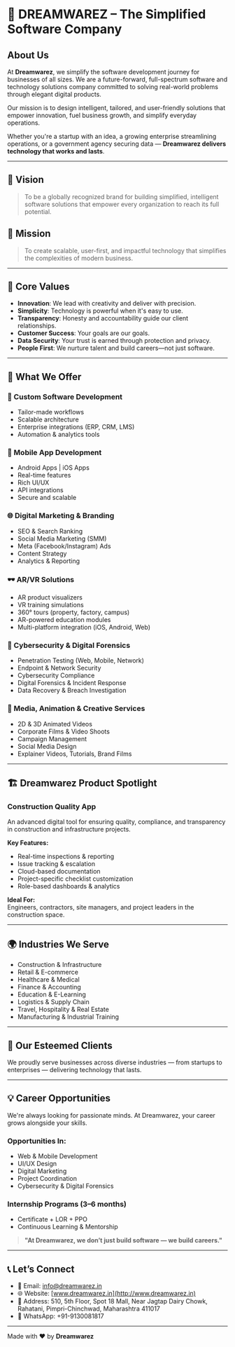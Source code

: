 # 🌟 DREAMWAREZ – The Simplified Software Company

## About Us
At **Dreamwarez**, we simplify the software development journey for businesses of all sizes. We are a future-forward, full-spectrum software and technology solutions company committed to solving real-world problems through elegant digital products.

Our mission is to design intelligent, tailored, and user-friendly solutions that empower innovation, fuel business growth, and simplify everyday operations.

Whether you're a startup with an idea, a growing enterprise streamlining operations, or a government agency securing data — **Dreamwarez delivers technology that works and lasts**.

---

## 🚀 Vision
> To be a globally recognized brand for building simplified, intelligent software solutions that empower every organization to reach its full potential.

## 🎯 Mission
> To create scalable, user-first, and impactful technology that simplifies the complexities of modern business.

---

## 🧭 Core Values
- **Innovation**: We lead with creativity and deliver with precision.  
- **Simplicity**: Technology is powerful when it's easy to use.  
- **Transparency**: Honesty and accountability guide our client relationships.  
- **Customer Success**: Your goals are our goals.  
- **Data Security**: Your trust is earned through protection and privacy.  
- **People First**: We nurture talent and build careers—not just software.  

---

## 💼 What We Offer

### 🔧 Custom Software Development
- Tailor-made workflows  
- Scalable architecture  
- Enterprise integrations (ERP, CRM, LMS)  
- Automation & analytics tools  

### 📱 Mobile App Development
- Android Apps | iOS Apps  
- Real-time features  
- Rich UI/UX  
- API integrations  
- Secure and scalable  

### 🌐 Digital Marketing & Branding
- SEO & Search Ranking  
- Social Media Marketing (SMM)  
- Meta (Facebook/Instagram) Ads  
- Content Strategy  
- Analytics & Reporting  

### 🕶️ AR/VR Solutions
- AR product visualizers  
- VR training simulations  
- 360° tours (property, factory, campus)  
- AR-powered education modules  
- Multi-platform integration (iOS, Android, Web)  

### 🔐 Cybersecurity & Digital Forensics
- Penetration Testing (Web, Mobile, Network)  
- Endpoint & Network Security  
- Cybersecurity Compliance  
- Digital Forensics & Incident Response  
- Data Recovery & Breach Investigation  

### 🎨 Media, Animation & Creative Services
- 2D & 3D Animated Videos  
- Corporate Films & Video Shoots  
- Campaign Management  
- Social Media Design  
- Explainer Videos, Tutorials, Brand Films  

---

## 🏗️ Dreamwarez Product Spotlight

### **Construction Quality App**
An advanced digital tool for ensuring quality, compliance, and transparency in construction and infrastructure projects.

**Key Features:**
- Real-time inspections & reporting  
- Issue tracking & escalation  
- Cloud-based documentation  
- Project-specific checklist customization  
- Role-based dashboards & analytics  

**Ideal For:**  
Engineers, contractors, site managers, and project leaders in the construction space.

---

## 🌍 Industries We Serve
- Construction & Infrastructure  
- Retail & E-commerce  
- Healthcare & Medical  
- Finance & Accounting  
- Education & E-Learning  
- Logistics & Supply Chain  
- Travel, Hospitality & Real Estate  
- Manufacturing & Industrial Training  

---

## 🤝 Our Esteemed Clients
We proudly serve businesses across diverse industries — from startups to enterprises — delivering technology that lasts.

---

## 💡 Career Opportunities

We're always looking for passionate minds. At Dreamwarez, your career grows alongside your skills.

### Opportunities In:
- Web & Mobile Development  
- UI/UX Design  
- Digital Marketing  
- Project Coordination  
- Cybersecurity & Digital Forensics  

### Internship Programs (3–6 months)
- Certificate + LOR + PPO  
- Continuous Learning & Mentorship  

> **"At Dreamwarez, we don’t just build software — we build careers."**

---

## 📞 Let’s Connect

- 📧 Email: [info@dreamwarez.in](mailto:info@dreamwarez.in)  
- 🌐 Website: [www.dreamwarez.in](http://www.dreamwarez.in)  
- 📍 Address: 510, 5th Floor, Spot 18 Mall, Near Jagtap Dairy Chowk, Rahatani, Pimpri-Chinchwad, Maharashtra 411017  
- 📱 WhatsApp: +91-9130081817  

---

Made with ❤️ by **Dreamwarez**
